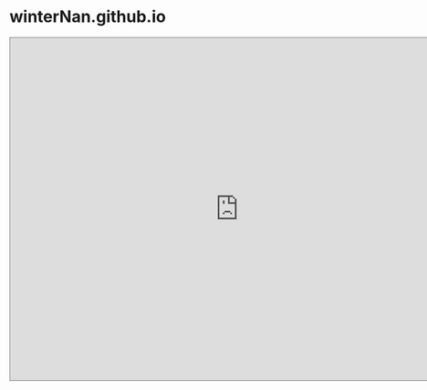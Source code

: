 # winterNan.github.io
<iframe src="https://calendar.google.com/calendar/embed?height=600&wkst=1&ctz=Europe%2FBerlin&bgcolor=%23ffffff&src=eWFveTA1MzYxOUBnbWFpbC5jb20&src=aWJpbWNmMnVjbTdldXI3ZzdyaG1idW9vNHNAZ3JvdXAuY2FsZW5kYXIuZ29vZ2xlLmNvbQ&color=%230083c6&color=%23EF6C00" style="border:solid 1px #777" width="800" height="600" frameborder="0" scrolling="no"></iframe>

